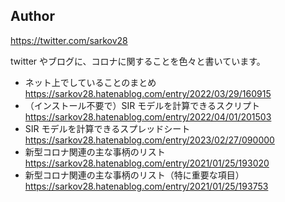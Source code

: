 ## Author

https://twitter.com/sarkov28

twitter やブログに、コロナに関することを色々と書いています。

- ネット上でしていることのまとめ<br>
https://sarkov28.hatenablog.com/entry/2022/03/29/160915
- （インストール不要で）SIR モデルを計算できるスクリプト<br>
https://sarkov28.hatenablog.com/entry/2022/04/01/201503
- SIR モデルを計算できるスプレッドシート<br>
https://sarkov28.hatenablog.com/entry/2023/02/27/090000
- 新型コロナ関連の主な事柄のリスト<br>
https://sarkov28.hatenablog.com/entry/2021/01/25/193020
- 新型コロナ関連の主な事柄のリスト（特に重要な項目）<br>
https://sarkov28.hatenablog.com/entry/2021/01/25/193753


